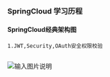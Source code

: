 ### SpringCloud 学习历程

#### SpringCloud经典架构图

```
1.JWT,Security,OAuth安全权限校验


```


![输入图片说明](https://github.com/qccr-twl2123/springcloud/blob/master/images/springcloud架构.png "在这里输入图片标题")


